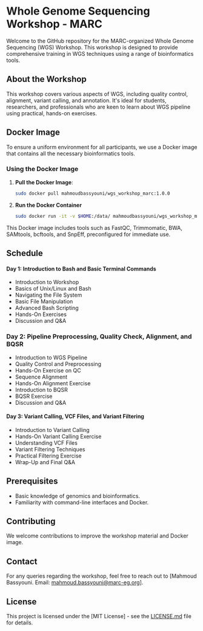 # Whole Genome Sequencing Workshop - MARC

Welcome to the GitHub repository for the MARC-organized Whole Genome Sequencing (WGS) Workshop. This workshop is designed to provide comprehensive training in WGS techniques using a range of bioinformatics tools.

## About the Workshop

This workshop covers various aspects of WGS, including quality control, alignment, variant calling, and annotation. It's ideal for students, researchers, and professionals who are keen to learn about WGS pipeline using practical, hands-on exercises.

## Docker Image

To ensure a uniform environment for all participants, we use a Docker image that contains all the necessary bioinformatics tools.

### Using the Docker Image

1. **Pull the Docker Image**:
   ```bash
   sudo docker pull mahmoudbassyouni/wgs_workshop_marc:1.0.0
2. **Run the Docker Container**
   ```bash
   sudo docker run -it -v $HOME:/data/ mahmoudbassyouni/wgs_workshop_marc:1.0.0
This Docker image includes tools such as FastQC, Trimmomatic, BWA, SAMtools, bcftools, and SnpEff, preconfigured for immediate use.

## Schedule
#### Day 1: Introduction to Bash and Basic Terminal Commands
* Introduction to Workshop
* Basics of Unix/Linux and Bash
* Navigating the File System
* Basic File Manipulation
* Advanced Bash Scripting
* Hands-On Exercises
* Discussion and Q&A
### Day 2: Pipeline Preprocessing, Quality Check, Alignment, and BQSR
* Introduction to WGS Pipeline
* Quality Control and Preprocessing
* Hands-On Exercise on QC
* Sequence Alignment
* Hands-On Alignment Exercise
* Introduction to BQSR
* BQSR Exercise
* Discussion and Q&A
#### Day 3: Variant Calling, VCF Files, and Variant Filtering
* Introduction to Variant Calling
* Hands-On Variant Calling Exercise
* Understanding VCF Files
* Variant Filtering Techniques
* Practical Filtering Exercise
* Wrap-Up and Final Q&A
## Prerequisites
* Basic knowledge of genomics and bioinformatics.
* Familiarity with command-line interfaces and Docker.

## Contributing
We welcome contributions to improve the workshop material and Docker image.

## Contact
For any queries regarding the workshop, feel free to reach out to [Mahmoud Bassyouni. Email: mahmoud.bassyouni@marc-eg.org].
## License
This project is licensed under the [MIT License] - see the [LICENSE.md](https://github.com/Mahmoudbassuoni/WGS_Workshop/blob/main/README.md) file for details.
